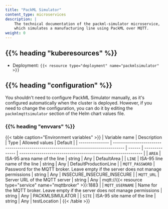 ```yaml
---
title: "PackML Simulator"
content_type: microservices
description: |
    The technical documentation of the packml-simulator microservice,
    which simulates a manufacturing line using PackML over MQTT.
weight: 0
---
```


<!-- overview -->

<!-- body -->

## {{% heading "kuberesources" %}}

- Deployment: `{{< resource type="deployment" name="packmlsimulator" >}}`

## {{% heading "configuration" %}}

You shouldn't need to configure PackML Simulator manually, as it's configured
automatically when the cluster is deployed. However, if you need to change the
configuration, you can do it by editing the `packmlmqttsimulator` section of the
Helm chart values file.

### {{% heading "envvars" %}}

{{< table caption="Environment variables" >}}
| Variable name   | Description                                                                         | Type   | Allowed values | Default                                                       |
| --------------- | ----------------------------------------------------------------------------------- | ------ | -------------- | ------------------------------------------------------------- |
| `AREA`          | ISA-95 area name of the line                                                        | string | Any            | DefaultArea                                                   |
| `LINE`          | ISA-95 line name of the line                                                        | string | Any            | DefaultProductionLine                                         |
| `MQTT_PASSWORD` | Password for the MQTT broker. Leave empty if the server does not manage permissions | string | Any            | INSECURE_INSECURE_INSECURE                                    |
| `MQTT_URL`      | Server URL of the MQTT server                                                       | string | Any            | mqtt://{{< resource type="service" name="mqttbroker" >}}:1883 |
| `MQTT_USERNAME` | Name for the MQTT broker. Leave empty if the server does not manage permissions     | string | Any            | PACKMLSIMULATOR                                               |
| `SITE`          | ISA-95 site name of the line                                                        | string | Any            | testLocation                                                  |
{{< /table >}}
